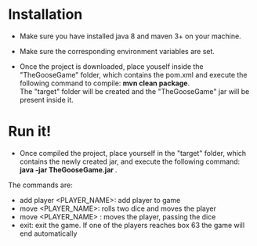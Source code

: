 # Installation

* Make sure you have installed java 8 and maven 3+ on your machine. 

* Make sure the corresponding environment variables are set. 

* Once the project is downloaded, place youself inside the "TheGooseGame" folder, which contains the pom.xml and execute the following command to compile: <b>mvn clean package</b>. 
<br/> The "target" folder will be created and the "TheGooseGame" jar will be present inside it.

# Run it! 

* Once compiled the project, place yourself in the "target" folder, which contains the newly created jar, and execute the following command:
<b>java -jar TheGooseGame.jar </b>. <br/>

The commands are: 

* add player <PLAYER_NAME>: add player to game
* move <PLAYER_NAME>: rolls two dice and moves the player
* move <PLAYER_NAME> <DICE> <DICE> : moves the player, passing the dice
* exit: exit the game. If one of the players reaches box 63 the game will end automatically


 
